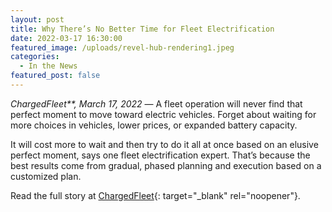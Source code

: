 ```yaml
---
layout: post
title: Why There’s No Better Time for Fleet Electrification
date: 2022-03-17 16:30:00
featured_image: /uploads/revel-hub-rendering1.jpeg
categories:
  - In the News
featured_post: false
---
```

*ChargedFleet\*\*, March 17, 2022* — A fleet operation will never find that perfect moment to move toward electric vehicles. Forget about waiting for more choices in vehicles, lower prices, or expanded battery capacity.

It will cost more to wait and then try to do it all at once based on an elusive perfect moment, says one fleet electrification expert. That’s because the best results come from gradual, phased planning and execution based on a customized plan.

Read the full story at [ChargedFleet](https://www.chargedfleet.com/10163567/why-theres-no-better-time-for-fleet-electrification){: target="_blank" rel="noopener"}.

